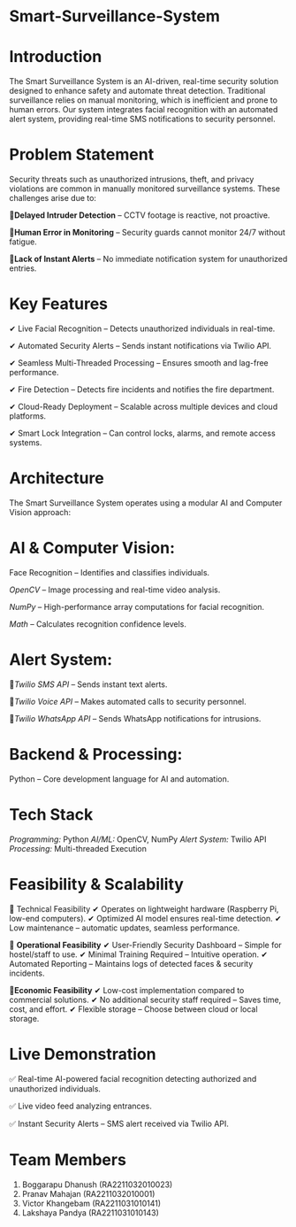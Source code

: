 # Smart-Surveillance-System

# **Introduction**
The Smart Surveillance System is an AI-driven, real-time security solution designed to enhance safety and automate threat detection. Traditional surveillance relies on manual monitoring, which is inefficient and prone to human errors. Our system integrates facial recognition with an automated alert system, providing real-time SMS notifications to security personnel.

# **Problem Statement**
Security threats such as unauthorized intrusions, theft, and privacy violations are common in manually monitored surveillance systems. These challenges arise due to:

🔹**Delayed Intruder Detection** – CCTV footage is reactive, not proactive.

🔹**Human Error in Monitoring** – Security guards cannot monitor 24/7 without fatigue.

🔹**Lack of Instant Alerts** – No immediate notification system for unauthorized entries.

# **Key Features**
✔ Live Facial Recognition – Detects unauthorized individuals in real-time.


✔ Automated Security Alerts – Sends instant notifications via Twilio API.


✔ Seamless Multi-Threaded Processing – Ensures smooth and lag-free performance.


✔ Fire Detection – Detects fire incidents and notifies the fire department.


✔ Cloud-Ready Deployment – Scalable across multiple devices and cloud platforms.


✔ Smart Lock Integration – Can control locks, alarms, and remote access systems.

# **Architecture**
The Smart Surveillance System operates using a modular AI and Computer Vision approach:

# **AI & Computer Vision:**
Face Recognition – Identifies and classifies individuals.

*OpenCV* – Image processing and real-time video analysis.

*NumPy* – High-performance array computations for facial recognition.

*Math* – Calculates recognition confidence levels.

# **Alert System:**
🔹*Twilio SMS API* – Sends instant text alerts.

🔹*Twilio Voice API* – Makes automated calls to security personnel.

🔹*Twilio WhatsApp API* – Sends WhatsApp notifications for intrusions.

# **Backend & Processing:**
Python – Core development language for AI and automation.

# **Tech Stack**
*Programming:* Python
*AI/ML:*	OpenCV, NumPy
*Alert System:*	Twilio API
*Processing:*	Multi-threaded Execution

# **Feasibility & Scalability**
🔹 Technical Feasibility
✔ Operates on lightweight hardware (Raspberry Pi, low-end computers).
✔ Optimized AI model ensures real-time detection.
✔ Low maintenance – automatic updates, seamless performance.

🔹 **Operational Feasibility**
✔ User-Friendly Security Dashboard – Simple for hostel/staff to use.
✔ Minimal Training Required – Intuitive operation.
✔ Automated Reporting – Maintains logs of detected faces & security incidents.

🔹**Economic Feasibility**
✔ Low-cost implementation compared to commercial solutions.
✔ No additional security staff required – Saves time, cost, and effort.
✔ Flexible storage – Choose between cloud or local storage.

# **Live Demonstration**
✅ Real-time AI-powered facial recognition detecting authorized and unauthorized individuals.

✅ Live video feed analyzing entrances.

✅ Instant Security Alerts – SMS alert received via Twilio API.

# **Team Members**
1) Boggarapu Dhanush (RA2211032010023)
2) Pranav Mahajan (RA2211032010001)
3) Victor Khangebam (RA2211031010141)
4) Lakshaya Pandya (RA2211031010143)


